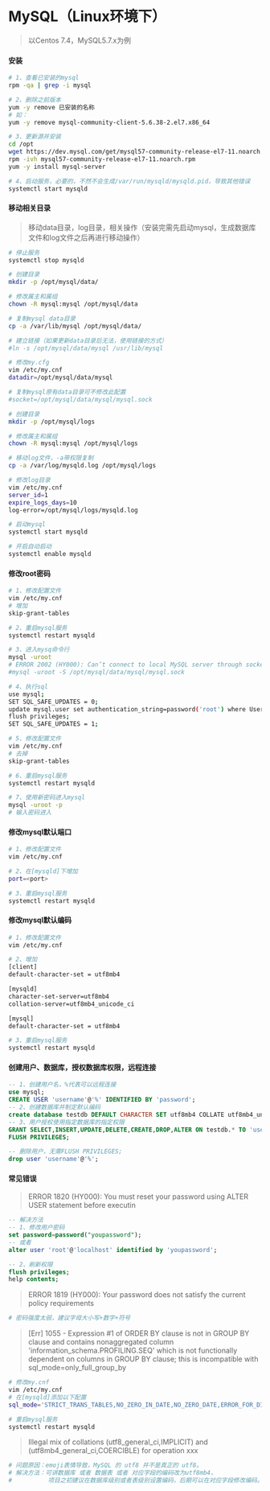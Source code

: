 # MySQL（Linux环境下）

> 以Centos 7.4，MySQL5.7.x为例  

#### 安装

```bash
# 1、查看已安装的mysql
rpm -qa | grep -i mysql

# 2、删除之前版本
yum -y remove 已安装的名称
# 如：
yum -y remove mysql-community-client-5.6.38-2.el7.x86_64

# 3、更新源并安装
cd /opt
wget https://dev.mysql.com/get/mysql57-community-release-el7-11.noarch.rpm
rpm -ivh mysql57-community-release-el7-11.noarch.rpm
yum -y install mysql-server

# 4、启动服务，必要的，不然不会生成/var/run/mysqld/mysqld.pid，导致其他错误
systemctl start mysqld
```

#### 移动相关目录

> 移动data目录，log目录，相关操作（安装完需先启动mysql，生成数据库文件和log文件之后再进行移动操作）

```bash
# 停止服务
systemctl stop mysqld

# 创建目录
mkdir -p /opt/mysql/data/

# 修改属主和属组
chown -R mysql:mysql /opt/mysql/data

# 复制mysql data目录
cp -a /var/lib/mysql /opt/mysql/data/

# 建立链接（如果更新data目录后无法，使用链接的方式）
#ln -s /opt/mysql/data/mysql /usr/lib/mysql

# 修改my.cfg
vim /etc/my.cnf
datadir=/opt/mysql/data/mysql

# 复制mysql原有data目录可不修改此配置
#socket=/opt/mysql/data/mysql/mysql.sock

# 创建目录
mkdir -p /opt/mysql/logs

# 修改属主和属组
chown -R mysql:mysql /opt/mysql/logs

# 移动log文件，-a带权限复制
cp -a /var/log/mysqld.log /opt/mysql/logs

# 修改log目录
vim /etc/my.cnf
server_id=1
expire_logs_days=10
log-error=/opt/mysql/logs/mysqld.log

# 启动mysql
systemctl start mysqld

# 开启自动启动
systemctl enable mysqld
```

#### 修改root密码

```bash
# 1、修改配置文件
vim /etc/my.cnf
# 增加
skip-grant-tables

# 2、重启mysql服务
systemctl restart mysqld

# 3、进入mysq命令行
mysql -uroot
# ERROR 2002 (HY000): Can’t connect to local MySQL server through socket ‘/var/lib/mysql/mysql.sock’ (2)
#mysql -uroot -S /opt/mysql/data/mysql/mysql.sock

# 4、执行sql
use mysql;
SET SQL_SAFE_UPDATES = 0;
update mysql.user set authentication_string=password('root') where User='root';
flush privileges;
SET SQL_SAFE_UPDATES = 1;

# 5、修改配置文件
vim /etc/my.cnf
# 去掉
skip-grant-tables

# 6、重启mysql服务
systemctl restart mysqld

# 7、使用新密码进入mysql
mysql -uroot -p
# 输入密码进入
```

#### 修改mysql默认端口

```bash
# 1、修改配置文件
vim /etc/my.cnf

# 2、在[mysqld]下增加
port=<port>

# 3、重启mysql服务
systemctl restart mysqld
```

#### 修改mysql默认编码

```bash
# 1、修改配置文件
vim /etc/my.cnf

# 2、增加
[client]
default-character-set = utf8mb4

[mysqld]
character-set-server=utf8mb4
collation-server=utf8mb4_unicode_ci

[mysql]
default-character-set = utf8mb4

# 3、重启mysql服务
systemctl restart mysqld
```

#### 创建用户、数据库，授权数据库权限，远程连接

```sql
-- 1、创建用户名，%代表可以远程连接
use mysql;
CREATE USER 'username'@'%' IDENTIFIED BY 'password';
-- 2、创建数据库并制定默认编码
create database testdb DEFAULT CHARACTER SET utf8mb4 COLLATE utf8mb4_unicode_ci;
-- 3、用户授权使用指定数据库的指定权限
GRANT SELECT,INSERT,UPDATE,DELETE,CREATE,DROP,ALTER ON testdb.* TO 'username'@'%' IDENTIFIED BY 'password';
FLUSH PRIVILEGES;

-- 删除用户，无需FLUSH PRIVILEGES;
drop user 'username'@'%';
```

#### 常见错误

> ERROR 1820 \(HY000\): You must reset your password using ALTER USER statement before executin

```sql
-- 解决方法
-- 1、修改用户密码
set password=password("youpassword");
-- 或者
alter user 'root'@'localhost' identified by 'youpassword';

-- 2、刷新权限
flush privileges;
help contents;
```

> ERROR 1819 (HY000): Your password does not satisfy the current policy requirements

```bash
# 密码强度太弱，建议字母大小写+数字+符号
```

> [Err] 1055 - Expression #1 of ORDER BY clause is not in GROUP BY clause and contains nonaggregated column 'information_schema.PROFILING.SEQ' which is not functionally dependent on columns in GROUP BY clause; this is incompatible with sql_mode=only_full_group_by

```bash
# 修改my.cnf
vim /etc/my.cnf
# 在[mysqld]添加以下配置
sql_mode='STRICT_TRANS_TABLES,NO_ZERO_IN_DATE,NO_ZERO_DATE,ERROR_FOR_DIVISION_BY_ZERO,NO_AUTO_CREATE_USER,NO_ENGINE_SUBSTITUTION'

# 重启mysql服务
systemctl restart mysqld
```

> Illegal mix of collations (utf8_general_ci,IMPLICIT) and (utf8mb4_general_ci,COERCIBLE) for operation xxx  

```bash
# 问题原因：emoji表情导致，MySQL 的 utf8 并不是真正的 utf8。
# 解决方法：可讲数据库 或者 数据表 或者 对应字段的编码改为utf8mb4，
#          项目之初建议在数据库级别或者表级别设置编码，后期可以在对应字段修改编码。
```
